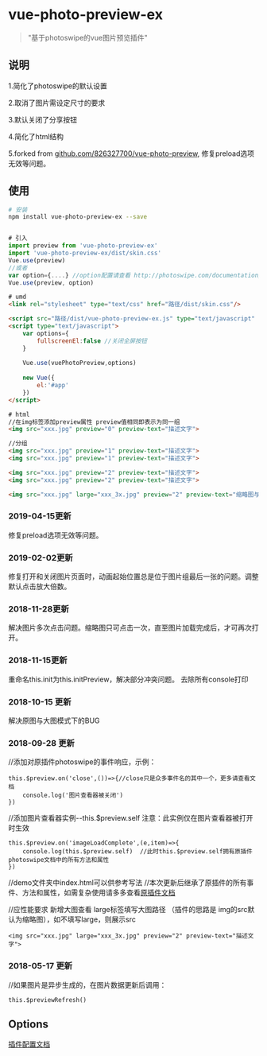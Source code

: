 # vue-photo-preview-ex

> \"基于photoswipe的vue图片预览插件\"

## 说明

1.简化了photoswipe的默认设置

2.取消了图片需设定尺寸的要求

3.默认关闭了分享按钮

4.简化了html结构

5.forked from [github.com/826327700/vue-photo-preview](https://github.com/826327700/vue-photo-preview), 修复preload选项无效等问题。

## 使用
``` bash
# 安装
npm install vue-photo-preview-ex --save
```

```javascript

# 引入
import preview from 'vue-photo-preview-ex'
import 'vue-photo-preview-ex/dist/skin.css'
Vue.use(preview)
//或者 
var option={....} //option配置请查看 http://photoswipe.com/documentation/options.html
Vue.use(preview, option)

```

```html
# umd
<link rel="stylesheet" type="text/css" href="路径/dist/skin.css"/>

<script src="路径/dist/vue-photo-preview-ex.js" type="text/javascript" charset="utf-8"></script>
<script type="text/javascript">
	var options={
		fullscreenEl:false //关闭全屏按钮
	}
	
	Vue.use(vuePhotoPreview,options)
	
	new Vue({
		el:'#app'
	})
</script>
```

```html
# html
//在img标签添加preview属性 preview值相同即表示为同一组
<img src="xxx.jpg" preview="0" preview-text="描述文字">

//分组
<img src="xxx.jpg" preview="1" preview-text="描述文字">
<img src="xxx.jpg" preview="1" preview-text="描述文字">

<img src="xxx.jpg" preview="2" preview-text="描述文字">
<img src="xxx.jpg" preview="2" preview-text="描述文字">

<img src="xxx.jpg" large="xxx_3x.jpg" preview="2" preview-text="缩略图与大图模式">
```

### 2019-04-15更新
修复preload选项无效等问题。

### 2019-02-02更新
修复打开和关闭图片页面时，动画起始位置总是位于图片组最后一张的问题。调整默认点击放大倍数。

### 2018-11-28更新
解决图片多次点击问题。缩略图只可点击一次，直至图片加载完成后，才可再次打开。

### 2018-11-15更新
重命名this.init为this.initPreview，解决部分冲突问题。
去除所有console打印

### 2018-10-15 更新
解决原图与大图模式下的BUG

### 2018-09-28 更新
//添加对原插件photoswipe的事件响应，示例：
```
this.$preview.on('close',())=>{//close只是众多事件名的其中一个，更多请查看文档
	console.log('图片查看器被关闭')
})
```

//添加图片查看器实例--this.$preview.self 注意：此实例仅在图片查看器被打开时生效
```
this.$preview.on('imageLoadComplete',(e,item)=>{
	console.log(this.$preview.self)  //此时this.$preview.self拥有原插件photoswipe文档中的所有方法和属性
})
```

//demo文件夹中index.html可以供参考写法
//本次更新后继承了原插件的所有事件、方法和属性，如需复杂使用请多多查看[原插件文档](http://photoswipe.com/documentation/api.html) 

//应性能要求 新增大图查看 large标签填写大图路径 （插件的思路是 img的src默认为缩略图），如不填写large，则展示src
```
<img src="xxx.jpg" large="xxx_3x.jpg" preview="2" preview-text="描述文字">
```

### 2018-05-17 更新
//如果图片是异步生成的，在图片数据更新后调用：
```
this.$previewRefresh()
```



## Options   
[插件配置文档](http://photoswipe.com/documentation/options.html)
